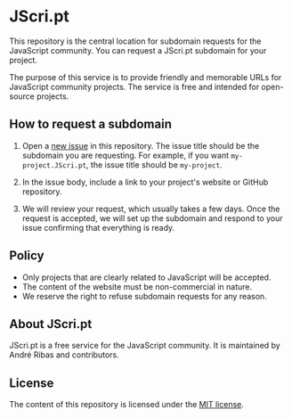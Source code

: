 # JScri.pt

This repository is the central location for subdomain requests for the JavaScript community. You can request a JScri.pt subdomain for your project.

The purpose of this service is to provide friendly and memorable URLs for JavaScript community projects. The service is free and intended for open-source projects.

## How to request a subdomain

1. Open a [new issue](https://github.com/jscri-pt/JScri.pt/issues/new?title=my-project.jscri.pt&body=Link:%20my%20project%20link%0ACNAME:%20user.github.io) in this repository. The issue title should be the subdomain you are requesting. For example, if you want `my-project.JScri.pt`, the issue title should be `my-project`.

2. In the issue body, include a link to your project's website or GitHub repository.

3. We will review your request, which usually takes a few days. Once the request is accepted, we will set up the subdomain and respond to your issue confirming that everything is ready.

## Policy

- Only projects that are clearly related to JavaScript will be accepted.
- The content of the website must be non-commercial in nature.
- We reserve the right to refuse subdomain requests for any reason.

## About JScri.pt

JScri.pt is a free service for the JavaScript community. It is maintained by André Ribas and contributors.

## License

The content of this repository is licensed under the [MIT license](LICENSE).
